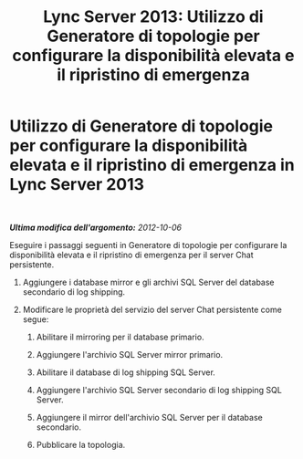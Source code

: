 ﻿---
title: 'Lync Server 2013: Utilizzo di Generatore di topologie per configurare la disponibilità elevata e il ripristino di emergenza'
TOCTitle: Utilizzo di Generatore di topologie per configurare la disponibilità elevata e il ripristino di emergenza
ms:assetid: abc1a25d-1f5e-46ef-91d2-0144fc847206
ms:mtpsurl: https://technet.microsoft.com/it-it/library/JJ205172(v=OCS.15)
ms:contentKeyID: 49301628
ms.date: 08/24/2015
mtps_version: v=OCS.15
ms.translationtype: HT
---

# Utilizzo di Generatore di topologie per configurare la disponibilità elevata e il ripristino di emergenza in Lync Server 2013

 

_**Ultima modifica dell'argomento:** 2012-10-06_

Eseguire i passaggi seguenti in Generatore di topologie per configurare la disponibilità elevata e il ripristino di emergenza per il server Chat persistente.

1.  Aggiungere i database mirror e gli archivi SQL Server del database secondario di log shipping.

2.  Modificare le proprietà del servizio del server Chat persistente come segue:
    
    1.  Abilitare il mirroring per il database primario.
    
    2.  Aggiungere l'archivio SQL Server mirror primario.
    
    3.  Abilitare il database di log shipping SQL Server.
    
    4.  Aggiungere l'archivio SQL Server secondario di log shipping SQL Server.
    
    5.  Aggiungere il mirror dell'archivio SQL Server per il database secondario.
    
    6.  Pubblicare la topologia.

